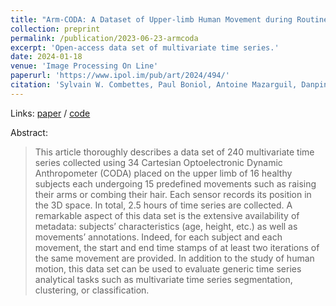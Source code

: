 ```yaml
---
title: "Arm-CODA: A Dataset of Upper-limb Human Movement during Routine Examination."
collection: preprint
permalink: /publication/2023-06-23-armcoda
excerpt: 'Open-access data set of multivariate time series.'
date: 2024-01-18
venue: 'Image Processing On Line'
paperurl: 'https://www.ipol.im/pub/art/2024/494/'
citation: 'Sylvain W. Combettes, Paul Boniol, Antoine Mazarguil, Danping Wang, Diego Vaquero-Ramos, Marion Chauveau, Laurent Oudre, Nicolas Vayatis, Pierre-Paul Vidal, Alexandra Roren, Marie-Martine Lefèvre-Colau, Arm-CODA: A Dataset of Upper-limb Human Movement during Routine Examination, Image Processing On Line, 14 (2024), pp. 1–13.'
---
```


Links: [paper](https://www.ipol.im/pub/art/2024/494/) / [code](https://ipolcore.ipol.im/demo/clientApp/demo.html?id=494)

Abstract:
>This article thoroughly describes a data set of 240 multivariate time series collected using 34 Cartesian Optoelectronic Dynamic Anthropometer (CODA) placed on the upper limb of 16 healthy subjects each undergoing 15 predefined movements such as raising their arms or combing their hair. Each sensor records its position in the 3D space. In total, 2.5 hours of time series are collected. A remarkable aspect of this data set is the extensive availability of metadata: subjects’ characteristics (age, height, etc.) as well as movements’ annotations. Indeed, for each subject and each movement, the start and end time stamps of at least two iterations of the same movement are provided. In addition to the study of human motion, this data set can be used to evaluate generic time series analytical tasks such as multivariate time series segmentation, clustering, or classification.